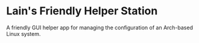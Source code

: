 # Lain's Friendly Helper Station
A friendly GUI helper app for managing the configuration of an Arch-based Linux system.
